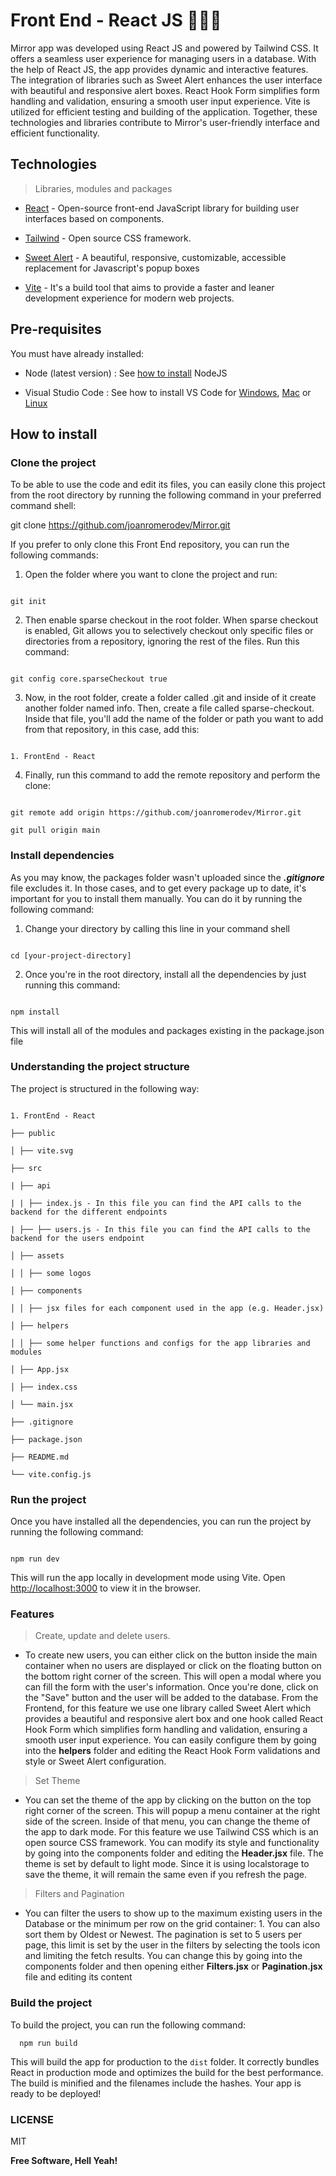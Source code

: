 # Front End - React JS 👨🏻‍💻 

Mirror app was developed using React JS and powered by Tailwind CSS. It offers a seamless user experience for managing users in a database. With the help of React JS, the app provides dynamic and interactive features. The integration of libraries such as Sweet Alert enhances the user interface with beautiful and responsive alert boxes. React Hook Form simplifies form handling and validation, ensuring a smooth user input experience. Vite is utilized for efficient testing and building of the application. Together, these technologies and libraries contribute to Mirror's user-friendly interface and efficient functionality.

## Technologies

> Libraries, modules and packages

- [React](https://react.dev/) - Open-source front-end JavaScript library for building user interfaces based on components.

- [Tailwind](https://tailwindcss.com/) - Open source CSS framework.

- [Sweet Alert](https://sweetalert2.github.io/) - A beautiful, responsive, customizable, accessible replacement for Javascript's popup boxes

- [Vite](https://vitejs.dev/) - It's a build tool that aims to provide a faster and leaner development experience for modern web projects.

## Pre-requisites

You must have already installed:

- Node (latest version) : See [how to install](https://nodejs.dev/en/learn/how-to-install-nodejs/) NodeJS

- Visual Studio Code : See how to install VS Code for [Windows](https://code.visualstudio.com/docs/setup/windows), [Mac](https://code.visualstudio.com/docs/setup/mac) or [Linux](https://code.visualstudio.com/docs/setup/linux)

## How to install

### Clone the project

To be able to use the code and edit its files, you can easily clone this project from the root directory by running the following command in your preferred command shell:

git clone https://github.com/joanromerodev/Mirror.git

If you prefer to only clone this Front End repository, you can run the following commands:

1. Open the folder where you want to clone the project and run:

```

git init

```

2. Then enable sparse checkout in the root folder. When sparse checkout is enabled, Git allows you to selectively checkout only specific files or directories from a repository, ignoring the rest of the files. Run this command:

```

git config core.sparseCheckout true

```

3. Now, in the root folder, create a folder called .git and inside of it create another folder named info. Then, create a file called sparse-checkout. Inside that file, you'll add the name of the folder or path you want to add from that repository, in this case, add this:

```

1. FrontEnd - React

```

4. Finally, run this command to add the remote repository and perform the clone:

```

git remote add origin https://github.com/joanromerodev/Mirror.git

git pull origin main

```

### Install dependencies

As you may know, the packages folder wasn't uploaded since the **_.gitignore_** file excludes it. In those cases, and to get every package up to date, it's important for you to install them manually. You can do it by running the following command:

1. Change your directory by calling this line in your command shell

```

cd [your-project-directory]

```

2. Once you're in the root directory, install all the dependencies by just running this command:

```

npm install

```

This will install all of the modules and packages existing in the package.json file

### Understanding the project structure

The project is structured in the following way:

```

1. FrontEnd - React

├── public

│ ├── vite.svg

├── src

| ├── api

| | ├── index.js - In this file you can find the API calls to the backend for the different endpoints

| ├── ├── users.js - In this file you can find the API calls to the backend for the users endpoint

│ ├── assets

│ │ ├── some logos

│ ├── components

│ │ ├── jsx files for each component used in the app (e.g. Header.jsx)

│ ├── helpers

│ │ ├── some helper functions and configs for the app libraries and modules

│ ├── App.jsx

│ ├── index.css

│ └── main.jsx

├── .gitignore

├── package.json

├── README.md

└── vite.config.js

```

### Run the project

Once you have installed all the dependencies, you can run the project by running the following command:

```

npm run dev

```

This will run the app locally in development mode using Vite. Open [http://localhost:3000](http://localhost:3000) to view it in the browser.

### Features

> Create, update and delete users.

- To create new users, you can either click on the button inside the main container when no users are displayed or click on the floating button on the bottom right corner of the screen. This will open a modal where you can fill the form with the user's information. Once you're done, click on the "Save" button and the user will be added to the database. From the Frontend, for this feature we use one library called Sweet Alert which provides a beautiful and responsive alert box and one hook called React Hook Form which simplifies form handling and validation, ensuring a smooth user input experience. You can easily configure them by going into the **helpers** folder and editing the React Hook Form validations and style or Sweet Alert configuration.

> Set Theme

- You can set the theme of the app by clicking on the button on the top right corner of the screen. This will popup a menu container at the right side of the screen. Inside of that menu, you can change the theme of the app to dark mode. For this feature we use Tailwind CSS which is an open source CSS framework. You can modify its style and functionality by going into the components folder and editing the **Header.jsx** file. The theme is set by default to light mode. Since it is using localstorage to save the theme, it will remain the same even if you refresh the page.

> Filters and Pagination

- You can filter the users to show up to the maximum existing users in the Database or the minimum per row on the grid container: 1. You can also sort them by Oldest or Newest. The pagination is set to 5 users per page, this limit is set by the user in the filters by selecting the tools icon and limiting the fetch results. You can change this by going into the components folder and then opening either **Filters.jsx** or **Pagination.jsx** file and editing its content

### Build the project

To build the project, you can run the following command:

```
  npm run build
```

This will build the app for production to the `dist` folder. It correctly bundles React in production mode and optimizes the build for the best performance. The build is minified and the filenames include the hashes. Your app is ready to be deployed!

### LICENSE

MIT

**Free Software, Hell Yeah!**
